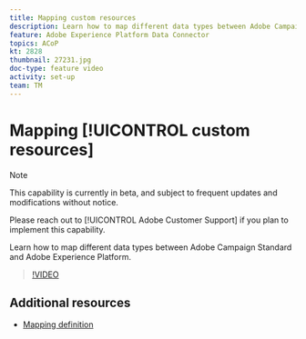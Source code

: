 ```yaml
---
title: Mapping custom resources 
description: Learn how to map different data types between Adobe Campaign Standard (ACS) and Adobe Experience Platform (AEP)
feature: Adobe Experience Platform Data Connector
topics: ACoP
kt: 2828
thumbnail: 27231.jpg
doc-type: feature video
activity: set-up
team: TM
---
```


# Mapping [!UICONTROL custom resources]

>[!NOTE]
>
>This capability is currently in beta, and subject to frequent updates and modifications without notice.
>
>Please reach out to [!UICONTROL Adobe Customer Support] if you plan to implement this capability.

Learn how to map different data types between Adobe Campaign Standard and Adobe Experience Platform.

>[!VIDEO](https://video.tv.adobe.com/v/27231?quality=12)

## Additional resources

* [Mapping definition](https://docs.adobe.com/content/help/en/campaign-standard/using/administrating/mapping-campaign-and-aep-data/aep-mapping-definition.html)
  